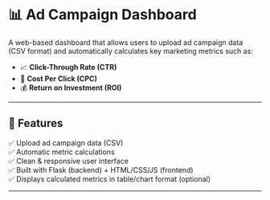 # 📊 Ad Campaign Dashboard

A web-based dashboard that allows users to upload ad campaign data (CSV format) and automatically calculates key marketing metrics such as:

- 📈 **Click-Through Rate (CTR)**
- 💸 **Cost Per Click (CPC)**
- 💰 **Return on Investment (ROI)**

---

## 🔧 Features

✅ Upload ad campaign data (CSV)  
✅ Automatic metric calculations  
✅ Clean & responsive user interface  
✅ Built with Flask (backend) + HTML/CSS/JS (frontend)  
✅ Displays calculated metrics in table/chart format (optional)

---

